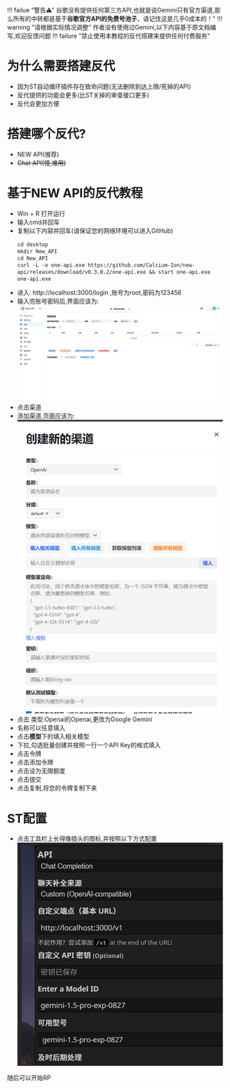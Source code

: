!!! failue "警告⚠"
    谷歌没有提供任何第三方API,也就是说Gemini只有官方渠道,那么所有的中转都是基于**谷歌官方API的免费号池子**，请记住这是几乎0成本的！"
!!! warning "请根据实际情况调整"
    作者没有使用过Gemini,以下内容基于原文档编写,欢迎反馈问题
!!! failure "禁止使用本教程的反代搭建来提供任何付费服务"
# 为什么需要搭建反代
- 因为ST自动循环插件存在致命问题(无法删除到达上限/死掉的API)
- 反代提供的功能会更多(比ST关掉的审查接口更多)
- 反代会更加方便

# 搭建哪个反代?
- NEW API(推荐)
- ~~Chat API(慢,难用)~~

# 基于NEW API的反代教程
- Win + R 打开运行
- 输入cmd并回车
- 复制以下内容并回车(请保证您的网络环境可以进入GitHub)
    ```
    cd desktop
    mkdir New_API
    cd New_API
    curl -L -o one-api.exe https://github.com/Calcium-Ion/new-api/releases/download/v0.3.0.2/one-api.exe && start one-api.exe
    one-api.exe
    ```
- 进入: http://localhost:3000/login ,账号为root,密码为123456
- 输入完账号密码后,界面应该为:
![alt text](image-2.png)
- 点击渠道
- 添加渠道,页面应该为:
![alt text](image-3.png)
- 点击 类型:Openai的Openai,更改为Google Gemini
- 名称可以任意填入
- 点击**模型**下的填入相关模型
- 下拉,勾选批量创建并按照一行一个API Key的格式填入
- 点击令牌
- 点击添加令牌
- 点击设为无限额度
- 点击提交
- 点击复制,将您的令牌复制下来


# ST配置
- 点击工具栏上长得像插头的图标,并按照以下方式配置
![alt text](image-4.png)

随后可以开始RP